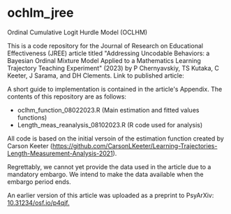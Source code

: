 # ochlm_jree
Ordinal Cumulative Logit Hurdle Model (OCLHM) 

This is a code repository for the Journal of Research on Educational Effectiveness (JREE) article titled "Addressing Uncodable Behaviors: a Bayesian Ordinal Mixture Model Applied to a Mathematics Learning Trajectory Teaching Experiment" (2023) by P Chernyavskiy, TS Kutaka, C Keeter, J Sarama, and DH Clements. Link to published article: 

A short guide to implementation is contained in the article's Appendix. The contents of this repository are as follows:
- oclhm_function_08022023.R (Main estimation and fitted values functions)
- Length_meas_reanalysis_08102023.R (R code used for analysis)

All code is based on the initial versoin of the estimation function created by Carson Keeter (https://github.com/CarsonLKeeter/Learning-Trajectories-Length-Measurement-Analysis-2021).

Regrettably, we cannot yet provide the data used in the article due to a mandatory embargo. We intend to make the data available when the embargo period ends.

An earlier version of this article was uploaded as a preprint to PsyArXiv: [10.31234/osf.io/p4qjf. ](https://psyarxiv.com/p4qjf/)
